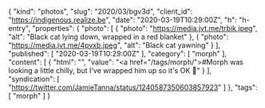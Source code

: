 {
  "kind": "photos",
  "slug": "2020/03/bgv3d",
  "client_id": "https://indigenous.realize.be",
  "date": "2020-03-19T10:29:00Z",
  "h": "h-entry",
  "properties": {
    "photo": [
      {
        "photo": "https://media.jvt.me/trbik.jpeg",
        "alt": "Black cat lying down, wrapped in a red blanket"
      },
      {
        "photo": "https://media.jvt.me/4pvxb.jpeg",
        "alt": "Black cat yawning"
      }
    ],
    "published": [
      "2020-03-19T10:29:00Z"
    ],
    "category": [
      "morph"
    ],
    "content": [
      {
        "html": "",
        "value": "<a href=\"/tags/morph/\">#Morph</a> was looking a little chilly, but I've wrapped him up so it's OK 🥰"
      }
    ],
    "syndication": [
      "https://twitter.com/JamieTanna/status/1240587350603857923"
    ]
  },
  "tags": [
    "morph"
  ]
}
